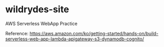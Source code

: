 # wildrydes-site
AWS Serverless WebApp Practice

Reference:
https://aws.amazon.com/ko/getting-started/hands-on/build-serverless-web-app-lambda-apigateway-s3-dynamodb-cognito/
